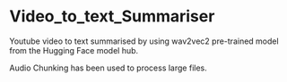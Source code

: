 # Video_to_text_Summariser

Youtube video to text summarised by using wav2vec2 pre-trained model from the Hugging Face model hub.

Audio Chunking has been used to process large files.
